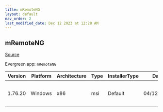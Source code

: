 ```yaml
---
title: mRemoteNG
layout: default
nav_order: 2
last_modified_date: Dec 12 2023 at 12:28 AM
---
```


## mRemoteNG

[Source](https://mremoteng.org/)

Evergreen app: `mRemoteNG`

| Version | Platform | Architecture | Type | InstallerType | Date       | Size     | URI                                                                                                                                                                                                                |
| ------- | -------- | ------------ | ---- | ------------- | ---------- | -------- | ------------------------------------------------------------------------------------------------------------------------------------------------------------------------------------------------------------------ |
| 1.76.20 | Windows  | x86          | msi  | Default       | 04/12/2019 | 43593728 | [https://github.com/mRemoteNG/mRemoteNG/releases/download/v1.76.20/mRemoteNG-Installer-1.76.20.24615.msi](https://github.com/mRemoteNG/mRemoteNG/releases/download/v1.76.20/mRemoteNG-Installer-1.76.20.24615.msi) |
